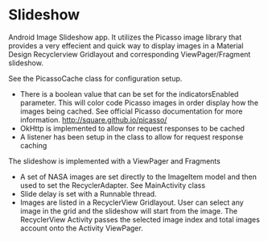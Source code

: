 # Slideshow

Android Image Slideshow app. It utilizes the Picasso image library that provides a very effecient and quick way to display images in a Material Design Recyclerview Gridlayout and corresponding ViewPager/Fragment slideshow.

See the PicassoCache class for configuration setup.
- There is a boolean value that can be set for the indicatorsEnabled parameter. This will color code Picasso images in order display how the images being cached.  See official Picasso documentation for more information. http://square.github.io/picasso/
- OkHttp is implemented to allow for request responses to be cached
- A listener has been setup in the class to allow for request response caching

The slideshow is implemented with a ViewPager and Fragments
- A set of NASA images are set directly to the ImageItem model and then used to set the RecyclerAdapter.  See MainActivity class
- Slide delay is set with a Runnable thread.
- Images are listed in a RecyclerView Gridlayout. User can select any image in the grid and the slideshow will start from the image. The RecyclerView Activity passes the selected image index and total images account onto the Activity ViewPager.
